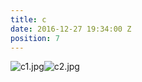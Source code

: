 ```yaml
---
title: c
date: 2016-12-27 19:34:00 Z
position: 7
---
```


![c1.jpg](/uploads/c1.jpg)![c2.jpg](/uploads/c2.jpg)